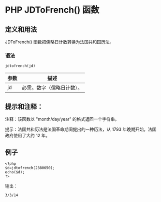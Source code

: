 # PHP JDToFrench() 函数



## 定义和用法

JDToFrench() 函数把儒略日计数转换为法国共和国历法。

### 语法

```
jdtofrench(jd)
```

| 参数 | 描述 |
| --- | --- |
| jd | 必需。数字（儒略日计数）。 |

## 提示和注释：

注释：该函数以 "month/day/year" 的格式返回一个字符串。

提示：法国共和历法是法国革命期间提出的一种历法，从 1793 年晚期开始，法国政府使用了大约 12 年。

## 例子

```
<?php
$d=jdtofrench(2380650);
echo($d);
?>
```

输出：

```
3/3/14
```



